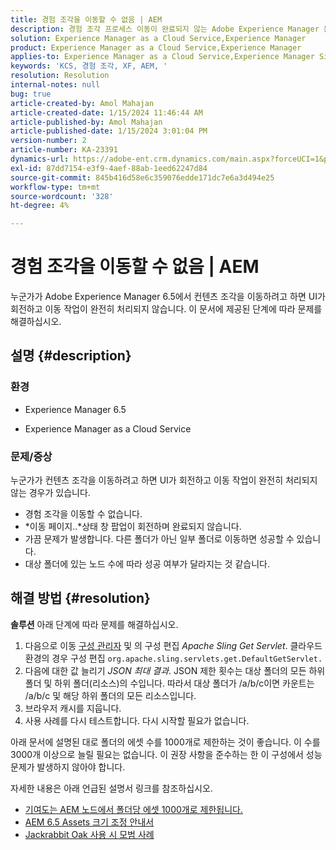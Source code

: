 ```yaml
---
title: 경험 조각을 이동할 수 없음 | AEM
description: 경험 조각 프로세스 이동이 완료되지 않는 Adobe Experience Manager 문제를 해결하는 방법에 대해 알아봅니다.
solution: Experience Manager as a Cloud Service,Experience Manager
product: Experience Manager as a Cloud Service,Experience Manager
applies-to: Experience Manager as a Cloud Service,Experience Manager Sites,Experience Manager 6.5
keywords: 'KCS, 경험 조각, XF, AEM, '
resolution: Resolution
internal-notes: null
bug: true
article-created-by: Amol Mahajan
article-created-date: 1/15/2024 11:46:44 AM
article-published-by: Amol Mahajan
article-published-date: 1/15/2024 3:01:04 PM
version-number: 2
article-number: KA-23391
dynamics-url: https://adobe-ent.crm.dynamics.com/main.aspx?forceUCI=1&pagetype=entityrecord&etn=knowledgearticle&id=d12eccbf-9bb3-ee11-a569-6045bd006149
exl-id: 87dd7154-e3f9-4aef-88ab-1eed62247d84
source-git-commit: 845b416d58e6c359076edde171dc7e6a3d494e25
workflow-type: tm+mt
source-wordcount: '328'
ht-degree: 4%

---
```


# 경험 조각을 이동할 수 없음 | AEM


누군가가 Adobe Experience Manager 6.5에서 컨텐츠 조각을 이동하려고 하면 UI가 회전하고 이동 작업이 완전히 처리되지 않습니다. 이 문서에 제공된 단계에 따라 문제를 해결하십시오.

## 설명 {#description}


### <b>환경</b>

- Experience Manager 6.5


- Experience Manager as a Cloud Service




### <b>문제/증상</b>

누군가가 컨텐츠 조각을 이동하려고 하면 UI가 회전하고 이동 작업이 완전히 처리되지 않는 경우가 있습니다.

- 경험 조각을 이동할 수 없습니다.
- *이동 페이지..*상태 창 팝업이 회전하며 완료되지 않습니다.
- 가끔 문제가 발생합니다. 다른 폴더가 아닌 일부 폴더로 이동하면 성공할 수 있습니다.
- 대상 폴더에 있는 노드 수에 따라 성공 여부가 달라지는 것 같습니다.





## 해결 방법 {#resolution}

<b>솔루션</b>
아래 단계에 따라 문제를 해결하십시오.



1. 다음으로 이동 [구성 관리자](http://localhost:4502/system/console/configMgr) 및 의 구성 편집 *Apache Sling Get Servlet*. 클라우드 환경의 경우 구성 편집 `org.apache.sling.servlets.get.DefaultGetServlet.`
2. 다음에 대한 값 늘리기 *JSON 최대 결과*. JSON 제한 횟수는 대상 폴더의 모든 하위 폴더 및 하위 폴더(리소스)의 수입니다. 따라서 대상 폴더가 /a/b/c이면 카운트는 /a/b/c 및 해당 하위 폴더의 모든 리소스입니다.
3. 브라우저 캐시를 지웁니다.
4. 사용 사례를 다시 테스트합니다. 다시 시작할 필요가 없습니다.


아래 문서에 설명된 대로 폴더의 에셋 수를 1000개로 제한하는 것이 좋습니다. 이 수를 3000개 이상으로 늘릴 필요는 없습니다. 이 권장 사항을 준수하는 한 이 구성에서 성능 문제가 발생하지 않아야 합니다.

자세한 내용은 아래 언급된 설명서 링크를 참조하십시오.

- [기여도는 AEM 노드에서 폴더당 에셋 1000개로 제한됩니다.](https://experienceleague.adobe.com/docs/experience-cloud-kcs/kbarticles/KA-21172.html)
- [AEM 6.5 Assets 크기 조정 안내서](https://experienceleague.adobe.com/docs/experience-manager-65/assets/administer/assets-sizing-guide.html)
- [Jackrabbit Oak 사용 시 모범 사례](https://jackrabbit.apache.org/oak/docs/dos_and_donts.html)
